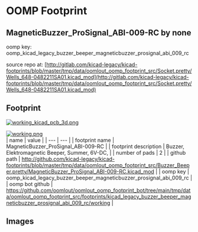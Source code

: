 # OOMP Footprint  
## MagneticBuzzer_ProSignal_ABI-009-RC  by none  
  
oomp key: oomp_kicad_legacy_buzzer_beeper_magneticbuzzer_prosignal_abi_009_rc  
  
source repo at: [http://gitlab.com/kicad-legacy/kicad-footprints/blob/master/tmp/data/oomlout_oomp_footprint_src/Socket.pretty/Wells_648-0482211SA01.kicad_mod](http://gitlab.com/kicad-legacy/kicad-footprints/blob/master/tmp/data/oomlout_oomp_footprint_src/Socket.pretty/Wells_648-0482211SA01.kicad_mod)  
## Footprint  
  
[![working_kicad_pcb_3d.png](working_kicad_pcb_3d_600.png)](working_kicad_pcb_3d.png)  
  
[![working.png](working_600.png)](working.png)  
| name | value | 
| --- | --- | 
| footprint name | MagneticBuzzer_ProSignal_ABI-009-RC | 
| footprint description | Buzzer, Elektromagnetic Beeper, Summer, 6V-DC, | 
| number of pads | 2 | 
| github path | http://github.com/kicad-legacy/kicad-footprints/blob/master/tmp/data/oomlout_oomp_footprint_src/Buzzer_Beeper.pretty/MagneticBuzzer_ProSignal_ABI-009-RC.kicad_mod | 
| oomp key | oomp_kicad_legacy_buzzer_beeper_magneticbuzzer_prosignal_abi_009_rc | 
| oomp bot github | https://github.com/oomlout/oomlout_oomp_footprint_bot/tree/main/tmp/data/oomlout_oomp_footprint_src/footprints/kicad_legacy_buzzer_beeper_magneticbuzzer_prosignal_abi_009_rc/working | 
## Images  
